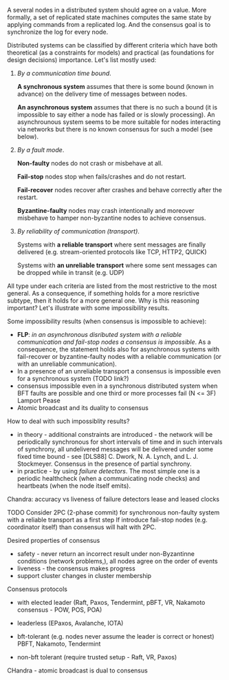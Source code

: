 
A several nodes in a distributed system should agree on a value. More formally, a set of replicated state machines computes the same state by applying commands from a replicated log. And the consensus goal is to synchronize the log for every node.

Distributed systems can be classified by different criteria which have both theoretical (as a constraints for models) and practical (as foundations for design decisions) importance. Let's list mostly used:

1. *By a communication time bound*.

    **A synchronous system** assumes that there is some bound (known in advance) on the delivery time of messages between nodes. 

    **An asynchronous system** assumes that there is no such a bound (it is impossible to say either a node has failed or is slowly processing). An asynchrounous system seems to be more suitable for nodes interacting via networks but there is no known consensus for such a model (see below).

2. *By a fault mode*. 

    **Non-faulty** nodes do not crash or misbehave at all.

    **Fail-stop** nodes stop when fails/crashes and do not restart.

    **Fail-recover** nodes recover after crashes and behave correctly after the restart.

    **Byzantine-faulty** nodes may crash intentionally and moreover misbehave to hamper non-byzantine nodes to achieve consensus.

3. *By reliability of communication (transport)*.

    Systems with **a reliable transport** where sent messages are finally delivered (e.g. stream-oriented protocols like TCP, HTTP2, QUICK)

    Systems with **an unreliable transport** where some sent messages can be dropped while in transit (e.g. UDP)


All type under each criteria are listed from the most restrictive to the most general. As a consequence, if something holds for a more resrictive subtype, then it holds for a more general one. Why is this reasoning important? Let's illustrate with some impossibility results.

Some impossibility results (when consensus is impossible to achieve):
* **FLP**: *in an asynchronous disributed system with a reliable communication and fail-stop nodes a consensus is impossible*. As a consequence, the statement holds also for asynchronous systems with fail-recover or byzantine-faulty nodes with a reliable communication (or with an unreliable communication).
* In a presence of an unreliable transport a consensus is impossible even for a synchronous system (TODO link?)
* consensus impossible even in a synchronous distributed system when BFT faults are possible and one third or more processes fail (N <= 3F) Lamport Pease 
* Atomic broadcast and its duality to consensus

How to deal with such impossiblity results?
* in theory - additional constraints are introduced - the network will be periodically synchronous for short intervals of time and in such intervals of synchrony, all undelivered messages will be delivered under some fixed time bound - see [DLS88] C. Dwork, N. A. Lynch, and L. J. Stockmeyer. Consensus in the presence of
partial synchrony.
* in practice - by using *failure detectors*. The most simple one is a periodic healthcheck (when a communicating node checks) and heartbeats (when the node itself emits).

Chandra: accuracy vs liveness of failure detectors
lease and leased clocks

TODO Consider 2PC (2-phase commit) for synchronous non-faulty system with a reliable transport as a first step
If introduce fail-stop nodes (e.g. coordinator itself) than consensus will halt with 2PC.


Desired properties of consensus
* safety - never return an incorrect result under non-Byzantinne conditions (network problems,), all nodes agree on the order of events
* liveness - the consensus makes progress
* support cluster changes in cluster membership

Consensus protocols
* with elected leader (Raft, Paxos, Tendermint, pBFT, VR, Nakamoto consensus - POW, POS, POA)
* leaderless (EPaxos, Avalanche, IOTA)

* bft-tolerant (e.g. nodes never assume the leader is correct or honest) PBFT, Nakamoto, Tendermint
* non-bft tolerant (require trusted setup - Raft, VR, Paxos)

CHandra - atomic broadcast is dual to consensus